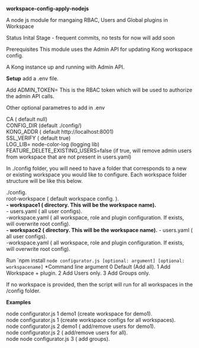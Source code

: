 **workspace-config-apply-nodejs**

A node js module for mangaing RBAC, Users and Global plugins in Workspace

Status
Inital Stage - frequent commits, no tests for now will add soon

Prerequisites
This module uses the Admin API for updating Kong workspace config.

A Kong instance up and running with Admin API.


**Setup**
add a .env file.

Add ADMIN_TOKEN= This is the RBAC token which will be used to authorize the admin API calls.  

Other optional parametres to add in .env  

CA ( default null)  
CONFIG_DIR (default ./config/)   
KONG_ADDR ( default http://localhost:8001)   
SSL_VERIFY ( default true)  
LOG_LIB= node-color-log (logging lib)  
FEATURE_DELETE_EXISTING_USERS=false (if true, will remove admin users from workspace that are not present in users.yaml)  

In ./config folder, you will need to have a folder that corresponds to a new or existing workspace you would like to configure. Each workspace folder structure will be like this below.  

./config.  
	root-workspace ( default workspace config. ).   
	**- workspace1 ( directory. This will be the workspace name).**     
			- users.yaml ( all user configs).   
			-workspace.yaml ( all workspace, role and plugin configuration. If exists, will overwrite root config).  
	**- workspace2 ( directory. This will be the workspace name).**
			- users.yaml ( all user configs).    
			-workspace.yaml ( all workspace, role and plugin configuration.  If exists, will overwrite root config).   

Run
`npm install
``node configurator.js [optional: argument] [optional: workspacename]``
*Command line argument 
 0 Default (Add all). 
 1 Add Workspace + plugin. 
 2 Add Users only.
 3 Add Groups only.  

If no workspace is provided, then the script will run for all workspaces in the /config folder.

**Examples**

node configurator.js 1 demo1 (create workspace for demo1).    
node configurator.js 1       (create workspace configs for all workspaces).   
node configurator.js 2 demo1 ( add/remove users for demo1).   
node configurator.js 2       ( add/remove users for all).   
node node configurator.js 3  ( add groups).   


